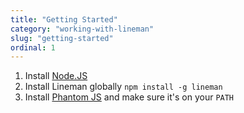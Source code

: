 ```yaml
---
title: "Getting Started"
category: "working-with-lineman"
slug: "getting-started"
ordinal: 1
---
```


1. Install [Node.JS](http://www.nodejs.org)
2. Install Lineman globally `npm install -g lineman`
3. Install [Phantom JS](http://www.phantomjs.org) and make sure it's on your `PATH`
